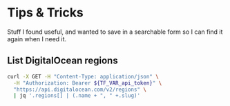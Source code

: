 # Tips & Tricks

Stuff I found useful, and wanted to save in a searchable form so I can find it
again when I need it.

## List DigitalOcean regions

```bash
curl -X GET -H "Content-Type: application/json" \
  -H "Authorization: Bearer ${TF_VAR_api_token}" \
  "https://api.digitalocean.com/v2/regions" \
  | jq '.regions[] | (.name + ", " +.slug)'
```

